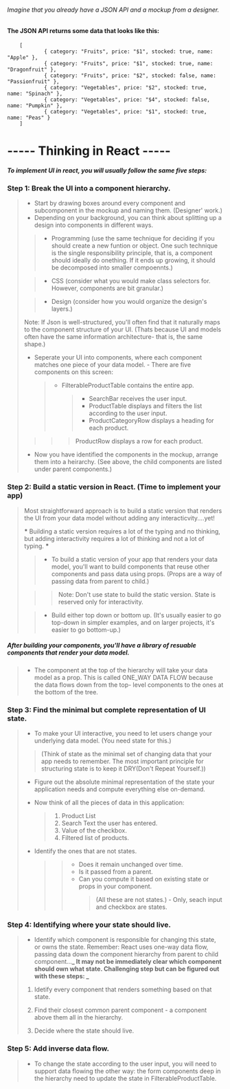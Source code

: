 ###### Imagine that you already have a JSON API and a mockup from a designer.

#### The JSON API returns some data that looks like this:

        [
                { category: "Fruits", price: "$1", stocked: true, name: "Apple" },
                { category: "Fruits", price: "$1", stocked: true, name: "Dragonfruit" },
                { category: "Fruits", price: "$2", stocked: false, name: "Passionfruit" },
                { category: "Vegetables", price: "$2", stocked: true, name: "Spinach" },
                { category: "Vegetables", price: "$4", stocked: false, name: "Pumpkin" },
                { category: "Vegetables", price: "$1", stocked: true, name: "Peas" }
        ]

# ----- Thinking in React -----

##### To implement UI in react, you will usually follow the same five steps:

### Step 1: Break the UI into a component hierarchy.

> - Start by drawing boxes around every component and subcomponent in the mockup and naming them. (Designer' work.)
> - Depending on your background, you can think about splitting up a design into components in different ways.
>
> > - Programming (use the same technique for deciding if you should create a new funtion or object. One such technique is the single responsibility principle, that is, a component should ideally do onething. If it ends up growing, it should be decomposed into smaller compoennts.)
>
> > - CSS (consider what you would make class selectors for. However, components are bit granular.)
>
> > - Design (consider how you would organize the design's layers.)
>
> Note: If Json is well-structured, you'll often find that it naturally maps to the component structure of your UI. (Thats because UI and models often have the same information architecture- that is, the same shape.)
>
> - Seperate your UI into components, where each component matches one piece of your data model. - There are five components on this screen:
>   > - FilterableProductTable contains the entire app.
>   >   > - SearchBar receives the user input.
>   >   > - ProductTable displays and filters the list according to the user input.
>   >   > - ProductCategoryRow displays a heading for each product.
>
> > > > ProductRow displays a row for each product.
>
> - Now you have identified the components in the mockup, arrange them into a heirarchy. (See above, the child components are listed under parent components.)

### Step 2: Build a static version in React. (Time to implement your app)

> Most straightforward approach is to build a static version that renders the UI from your data model without adding any interacticvity....yet!
>
> **\*** Building a static version requires a lot of the typing and no thinking, but adding interactivity requires a lot of thinking and not a lot of typing. **\***
>
> > - To build a static version of your app that renders your data model, you'll want to build components that reuse other components and pass data using props. (Props are a way of passing data from parent to child.)
>
> > > Note: Don't use state to build the static version. State is reserved only for interactivity.
>
> > - Build either top down or bottom up. (It's usually easier to go top-down in simpler examples, and on larger projects, it's easier to go bottom-up.)

##### After building your components, you'll have a library of resuable components that render your data model.

> - The component at the top of the hierarchy will take your data model as a prop. This is called ONE_WAY DATA FLOW because the data flows down from the top- level components to the ones at the bottom of the tree.

### Step 3: Find the minimal but complete representation of UI state.

> - To make your UI interactive, you need to let users change your underlying data model. (You need state for this.)
>
> > (Think of state as the minimal set of changing data that your app needs to remember. The most important principle for structuring state is to keep it DRY(Don't Repeat Yourself.))
>
> - Figure out the absolute minimal representation of the state your application needs and compute everything else on-demand.
>
> - Now think of all the pieces of data in this application:
>
>   > 1. Product List
>   > 2. Search Text the user has entered.
>   > 3. Value of the checkbox.
>   > 4. Filtered list of products.
>
> - Identify the ones that are not states.
>   > > - Does it remain unchanged over time.
>   > > - Is it passed from a parent.
>   > > - Can you compute it based on existing state or props in your component.
>   > >   > (All these are not states.) - Only, seach input and checkbox are states.

### Step 4: Identifying where your state should live.

> - Identify which component is responsible for changing this state, or owns the state.
>   Remember: React uses one-way data flow, passing data down the component hierarchy from parent to child component...**_ It may not be immediately clear which component should own what state. Challenging step but can be figured out with these steps: _**
>
> 1.  Idetify every component that renders something based on that state.
>
> 2.  Find their closest common parent component - a component above them all in the hierarchy.
>
> 3.  Decide where the state should live.

### Step 5: Add inverse data flow.

> - To change the state according to the user input, you will need to support data flowing the other way: the form components deep in the hierarchy need to update the state in FilterableProductTable.
